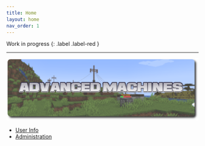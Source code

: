 ```yaml
---
title: Home
layout: home
nav_order: 1
---
```


Work in progress
{: .label .label-red }

---

![](./assets/title/banner.png)

- [User Info](pages/user_info_parent)
- [Administration](pages/admin_parent)